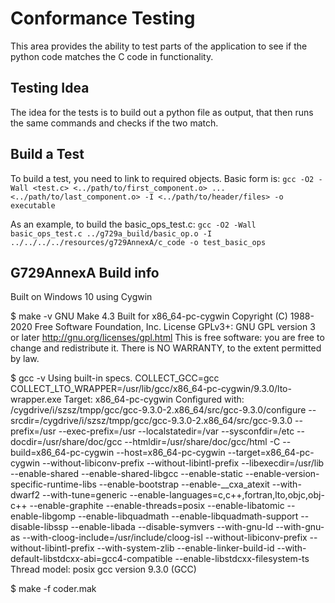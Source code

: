 # Conformance Testing

This area provides the ability to test parts of the application to see if the python code matches the C code in functionality.

## Testing Idea

The idea for the tests is to build out a python file as output, that then runs the same commands and checks if the two match.

## Build a Test

To build a test, you need to link to required objects.  Basic form is:
    ```gcc -O2 -Wall <test.c> <../path/to/first_component.o> ... <../path/to/last_component.o> -I <../path/to/header/files> -o executable```

As an example, to build the basic_ops_test.c:
    ```gcc -O2 -Wall basic_ops_test.c ../g729a_build/basic_op.o -I ../../../../resources/g729AnnexA/c_code -o test_basic_ops```

## G729AnnexA Build info

Built on Windows 10 using Cygwin

$ make -v
GNU Make 4.3
Built for x86_64-pc-cygwin
Copyright (C) 1988-2020 Free Software Foundation, Inc.
License GPLv3+: GNU GPL version 3 or later <http://gnu.org/licenses/gpl.html>
This is free software: you are free to change and redistribute it.
There is NO WARRANTY, to the extent permitted by law.

$ gcc -v
Using built-in specs.
COLLECT_GCC=gcc
COLLECT_LTO_WRAPPER=/usr/lib/gcc/x86_64-pc-cygwin/9.3.0/lto-wrapper.exe
Target: x86_64-pc-cygwin
Configured with: /cygdrive/i/szsz/tmpp/gcc/gcc-9.3.0-2.x86_64/src/gcc-9.3.0/configure --srcdir=/cygdrive/i/szsz/tmpp/gcc/gcc-9.3.0-2.x86_64/src/gcc-9.3.0 --prefix=/usr --exec-prefix=/usr --localstatedir=/var --sysconfdir=/etc --docdir=/usr/share/doc/gcc --htmldir=/usr/share/doc/gcc/html -C --build=x86_64-pc-cygwin --host=x86_64-pc-cygwin --target=x86_64-pc-cygwin --without-libiconv-prefix --without-libintl-prefix --libexecdir=/usr/lib --enable-shared --enable-shared-libgcc --enable-static --enable-version-specific-runtime-libs --enable-bootstrap --enable-__cxa_atexit --with-dwarf2 --with-tune=generic --enable-languages=c,c++,fortran,lto,objc,obj-c++ --enable-graphite --enable-threads=posix --enable-libatomic --enable-libgomp --enable-libquadmath --enable-libquadmath-support --disable-libssp --enable-libada --disable-symvers --with-gnu-ld --with-gnu-as --with-cloog-include=/usr/include/cloog-isl --without-libiconv-prefix --without-libintl-prefix --with-system-zlib --enable-linker-build-id --with-default-libstdcxx-abi=gcc4-compatible --enable-libstdcxx-filesystem-ts
Thread model: posix
gcc version 9.3.0 (GCC)

$ make -f coder.mak

